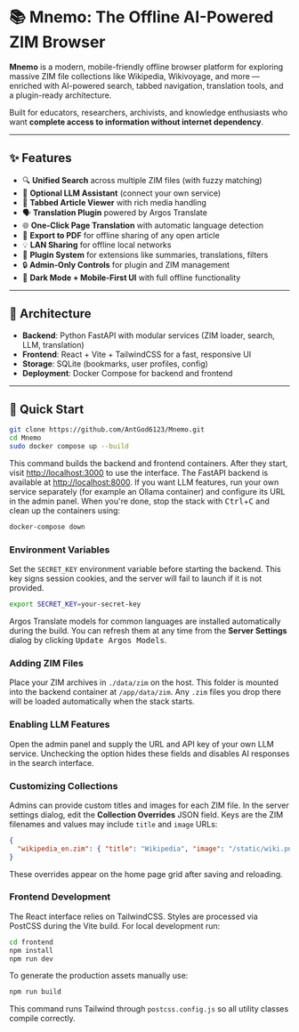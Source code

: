 # 📚 Mnemo: The Offline AI-Powered ZIM Browser

**Mnemo** is a modern, mobile-friendly offline browser platform for exploring massive ZIM file collections like Wikipedia, Wikivoyage, and more — enriched with AI-powered search, tabbed navigation, translation tools, and a plugin-ready architecture.

Built for educators, researchers, archivists, and knowledge enthusiasts who want **complete access to information without internet dependency**.

---

## ✨ Features

- 🔍 **Unified Search** across multiple ZIM files (with fuzzy matching)
- 🤖 **Optional LLM Assistant** (connect your own service)
- 📑 **Tabbed Article Viewer** with rich media handling
- 🗣️ **Translation Plugin** powered by Argos Translate
- 🌐 **One-Click Page Translation** with automatic language detection
- 📄 **Export to PDF** for offline sharing of any open article
- 💡 **LAN Sharing** for offline local networks
- 🧩 **Plugin System** for extensions like summaries, translations, filters
- 🔒 **Admin-Only Controls** for plugin and ZIM management
- 🌙 **Dark Mode + Mobile-First UI** with full offline functionality

---

## 🧠 Architecture

- **Backend**: Python FastAPI with modular services (ZIM loader, search, LLM, translation)
- **Frontend**: React + Vite + TailwindCSS for a fast, responsive UI
- **Storage**: SQLite (bookmarks, user profiles, config)
- **Deployment**: Docker Compose for backend and frontend

---

## 🚀 Quick Start

```bash
git clone https://github.com/AntGod6123/Mnemo.git
cd Mnemo
sudo docker compose up --build

``` 

This command builds the backend and frontend containers. After they start,
visit <http://localhost:3000> to use the interface. The FastAPI backend is
available at <http://localhost:8000>. If you want LLM features, run your own
service separately (for example an Ollama container) and configure its URL in
the admin panel. When you're done, stop the stack with <kbd>Ctrl</kbd>+<kbd>C</kbd>
and clean up the containers using:

```bash
docker-compose down

```

### Environment Variables

Set the `SECRET_KEY` environment variable before starting the backend. This
key signs session cookies, and the server will fail to launch if it is not
provided.

```bash
export SECRET_KEY=your-secret-key
```

Argos Translate models for common languages are installed automatically during
the build. You can refresh them at any time from the **Server Settings** dialog
by clicking <kbd>Update Argos Models</kbd>.

### Adding ZIM Files

Place your ZIM archives in `./data/zim` on the host. This folder is mounted into
the backend container at `/app/data/zim`. Any `.zim` files you drop there will
be loaded automatically when the stack starts.

### Enabling LLM Features

Open the admin panel and supply the URL and API key of your own LLM service.
Unchecking the option hides these fields and disables AI responses in the
search interface.

### Customizing Collections

Admins can provide custom titles and images for each ZIM file. In the server
settings dialog, edit the **Collection Overrides** JSON field. Keys are the
ZIM filenames and values may include `title` and `image` URLs:

```json
{
  "wikipedia_en.zim": { "title": "Wikipedia", "image": "/static/wiki.png" }
}
```
These overrides appear on the home page grid after saving and reloading.

### Frontend Development

The React interface relies on TailwindCSS. Styles are processed via PostCSS during the Vite build. For local development run:

```bash
cd frontend
npm install
npm run dev
```

To generate the production assets manually use:

```bash
npm run build
```

This command runs Tailwind through `postcss.config.js` so all utility classes compile correctly.
